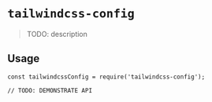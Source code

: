 # `tailwindcss-config`

> TODO: description

## Usage

```
const tailwindcssConfig = require('tailwindcss-config');

// TODO: DEMONSTRATE API
```
